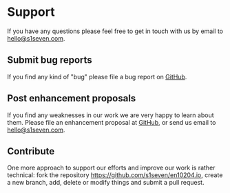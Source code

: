 # Support

If you have any questions please feel free to get in touch with us by email to [hello@s1seven.com](mailto:hello@s1seven.com). 

## Submit bug reports

If you find any kind of "bug" please file a bug report on [GitHub](https://github.com/s1seven/en10204.io/issues/new?assignees=&labels=bug&template=bug_report.md&title=BUG). 

## Post enhancement proposals

If you find any weaknesses in our work we are very happy to learn about them. Please file an enhancement proposal at 
[GitHub](https://github.com/s1seven/en10204.io/issues/new?assignees=&labels=enhancement&template=enhancement-proposal.md&title=EP), or send us email to  [hello@s1seven.com](mailto:hello@s1seven.com).

## Contribute 

One more approach to support our efforts and improve our work is rather technical: fork the repository https://github.com/s1seven/en10204.io, create a new branch, add, delete or modify things and submit a pull request.

